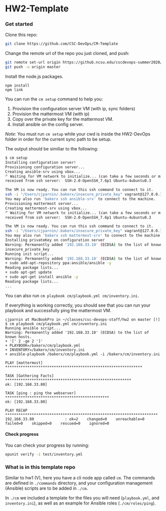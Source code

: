 # HW2-Template

### Get started

Clone this repo:

```bash
git clone https://github.com/CSC-DevOps/CM-Template
```

Change the remote url of the repo you just cloned, and push:

```bash
git remote set-url origin https://github.ncsu.edu/cscdevops-summer2020/HW2-<unityid>
git push -u origin master
```

Install the node.js packages.

```
npm install
npm link
```

You can run the `cm setup` command to help you:

1. Provision the configuration server VM (with ip, sync folders)
2. Provision the mattermost VM (with ip)
3. Copy over the private key for the mattermost VM.
4. Install ansible on the config server.

*Note*: You must run `cm setup` while your cwd is inside the HW2-DevOps folder in order for the current sync path to be setup.

The output should be similiar to the following:
```bash
$ cm setup
Installing configuration server!
Provisioning configuration server...
Creating ansible-srv using vbox...
⠋ Waiting for VM network to initialize... (can take a few seconds or minutes on slower hosts).
received from ssh server:  SSH-2.0-OpenSSH_7.6p1 Ubuntu-4ubuntu0.3

The VM is now ready. You can run this ssh command to connect to it.
ssh -i "/Users/cjparnin/.bakerx/insecure_private_key" vagrant@127.0.0.1 -p 2004 -o StrictHostKeyChecking=no
You may also run 'bakerx ssh ansible-srv' to connect to the machine.
Provisioning mattermost server...
Creating mattermost-srv using vbox...
⠋ Waiting for VM network to initialize... (can take a few seconds or minutes on slower hosts).
received from ssh server:  SSH-2.0-OpenSSH_7.6p1 Ubuntu-4ubuntu0.3

The VM is now ready. You can run this ssh command to connect to it.
ssh -i "/Users/cjparnin/.bakerx/insecure_private_key" vagrant@127.0.0.1 -p 2005 -o StrictHostKeyChecking=no
You may also run 'bakerx ssh mattermost-srv' to connect to the machine.
Installing privateKey on configuration server
Warning: Permanently added '192.168.33.10' (ECDSA) to the list of known hosts.
insecure_private_key                                                                                                                    100% 1675     2.0MB/s   00:00    
Running init script...
Warning: Permanently added '192.168.33.10' (ECDSA) to the list of known hosts.
+ sudo add-apt-repository ppa:ansible/ansible -y
Reading package lists...
+ sudo apt-get update
+ sudo apt-get install ansible -y
Reading package lists...
...
```

You can also run `cm playbook cm/playbook.yml cm/inventory.ini`.

If everything is working correctly, you should see that you can run your playbook and successfully ping the mattermost VM.
```
cjparnin at MacBookPro in ~/classes/csc-devops-staff/hw2 on master [!]
$ cm playbook cm/playbook.yml cm/inventory.ini 
Running ansible script...
Warning: Permanently added '192.168.33.10' (ECDSA) to the list of known hosts.
+ '[' 2 -ge 2 ']'
+ PLAYBOOK=/bakerx/cm/playbook.yml
+ INVENTORY=/bakerx/cm/inventory.ini
+ ansible-playbook /bakerx/cm/playbook.yml -i /bakerx/cm/inventory.ini

PLAY [mattermost] **************************************************************

TASK [Gathering Facts] *********************************************************
ok: [192.168.33.80]

TASK [ping : ping the webserver] ***********************************************
ok: [192.168.33.80]

PLAY RECAP *********************************************************************
192.168.33.80              : ok=2    changed=0    unreachable=0    failed=0    skipped=0    rescued=0    ignored=0   
```

#### Check progress

You can check your progress by running:
```bash
opunit verify -i test/inventory.yml
```

### What is in this template repo

Similar to hw1 (V), here you have a cli node app called `cm`. The commands are defined in `./commands` directory, and your configuration management (Ansible) scripts are to be added in `./cm`. 

In `./cm` we included a template for the files you will need (`playbook.yml`, and `inventory.ini`), as well as an example for Ansible roles (`./cm/roles/ping`). 
